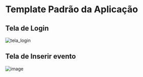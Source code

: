 # Template Padrão da Aplicação

## Tela de Login
![tela_login](https://github.com/ICEI-PUC-Minas-PMV-ADS/ads-2024-1-e3-proj-mov-t5-schedule/assets/99439235/9f7da1f1-9ee7-46db-8963-9648c599fef1)

## Tela de Inserir evento

![image](https://github.com/ICEI-PUC-Minas-PMV-ADS/ads-2024-1-e3-proj-mov-t5-schedule/assets/99439235/eaf97b8c-2516-446c-959a-3ca974ccf302)

